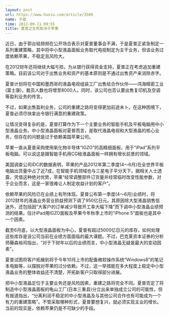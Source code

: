 ```yaml
---
layout: post
url: https://www.huxiu.com/article/3589
name: 于斌
time: 2012-09-11 09:55
title: 夏普之生死取决于苹果
---
```

近日，由于郭台铭频频在公开场合表示对夏普董事会不满，于是夏普正紧急制定一系列重建策略，其中将中小型液晶面板业务取代电视制定为主干业务，但该业务过度依赖苹果，不稳定且风险大。

在2012财年还将继续大幅亏损，为从银行获得资金支持，夏普正在考虑追加重建策略。目前该公司对于出售业务和资产的基本原则是不通过出售资产来消除赤字。

夏普计划将在中国和墨西哥的液晶电视组装工厂出售给合作伙伴——鸿海精密工业(富士康)，裁员人数也将增至8000人。同时，该公司也否认要出售复印机及空调等盈利业务的传言。

不过，如果出售盈利业务，公司的重建之路将变得更加前途未卜。在这种困境下，夏普必须尽快拿出令银行满意的重建政策。

让情况变得复杂的是，夏普打算作为下一个主要业务的智能手机及平板电脑用中小型液晶业务。中小型液晶面板对夏普而言，是取代液晶电视和大型液晶的核心业务，但存在的问题是过于依赖美国苹果公司。

苹果一直从夏普采购使用氧化物半导体“IGZO”的高精细面板，用于“iPad”系列平板电脑。可以说这是跟智能手机用CG硅液晶面板一样拥有增长前景的领域。

美国调查公司IDC的数据表明，苹果的产品2012年第二季度(4～6月)在全世界平板电脑出货量中占了近7成，在智能手机领域也与三星电子平分天下。据相关人士透露，凭借这种绝对优势，苹果“经常调整部件订货量并经常临时改变性能参数，对于企业而言，这是一家很难让人制定收益计划的客户”。

依赖苹果的风险已在业绩上有所体现。夏普公布第一季度(4～6月)业绩时，将2012财年的液晶业务营业损益预测下调了950亿日元。其原因除大型液晶销售低迷外，还包括因“大客户的订单减少导致开工率大幅下降”而下调中小型液晶业绩预测的结果。估计iPad用IGZO面板及苹果今年秋季上市的“iPhone 5”面板也是其中一个因素。

截至6月底，以大型液晶面板为中心，夏普有超过5000亿日元的库存，如何处理这些库存是该公司当前在业绩方面面临的最大课题。不过，巴克莱资本证券的分析师藤森裕司指出，“对于下财年以后的业绩而言，中小型液晶无疑是最大的变动因素”。

夏普试图将客户拓展到将于今年10月上市的配备微软操作系统“Windows8”的笔记本电脑等，以摆脱对苹果的过分依赖。不过，这一举措能在多大程度上稳定中小型液晶业务的整体收益还不清楚，开拓新客户只取得部分进展。

把中小型液晶定位于主要业务还是风险因素，重建之路将完全不同。夏普否定了将制造中小型液晶面板的龟山工厂(日本三重县)分立出来单独成立公司的可能性，但有报道指出，“分离利润不稳定的中小型液晶及与其他公司合作也有可能成为一个有力的重建策略”。不管采取哪种形式，夏普要想复兴，就必须实现主业的增长。当前的现实是，依赖苹果仍是不可缺少的手段。

